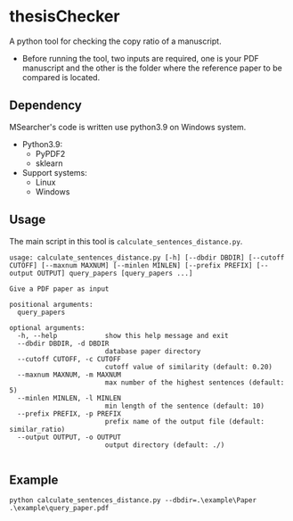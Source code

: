 # thesisChecker
A python tool for checking the copy ratio of a manuscript. 
- Before running the tool, two inputs are required, one is your PDF manuscript and the other is the folder where the reference paper to be compared is located.

Dependency
--------

MSearcher's code is written use python3.9 on Windows system.
* Python3.9:
	* PyPDF2
	* sklearn
* Support systems:
	* Linux
	* Windows
	
Usage
-----
The main script in this tool is `calculate_sentences_distance.py`. 
```
usage: calculate_sentences_distance.py [-h] [--dbdir DBDIR] [--cutoff CUTOFF] [--maxnum MAXNUM] [--minlen MINLEN] [--prefix PREFIX] [--output OUTPUT] query_papers [query_papers ...]

Give a PDF paper as input

positional arguments:
  query_papers

optional arguments:
  -h, --help            show this help message and exit
  --dbdir DBDIR, -d DBDIR
                        database paper directory
  --cutoff CUTOFF, -c CUTOFF
                        cutoff value of similarity (default: 0.20)
  --maxnum MAXNUM, -m MAXNUM
                        max number of the highest sentences (default: 5)
  --minlen MINLEN, -l MINLEN
                        min length of the sentence (default: 10)
  --prefix PREFIX, -p PREFIX
                        prefix name of the output file (default: similar_ratio)
  --output OUTPUT, -o OUTPUT
                        output directory (default: ./) 
                                                                                                                                                                                                             
```

Example
------

```
python calculate_sentences_distance.py --dbdir=.\example\Paper .\example\query_paper.pdf

```
